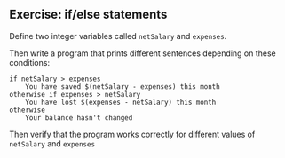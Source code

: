 ## Exercise: if/else statements

Define two integer variables called `netSalary` and `expenses`.

Then write a program that prints different sentences depending on these conditions:

```
if netSalary > expenses
    You have saved $(netSalary - expenses) this month
otherwise if expenses > netSalary
    You have lost $(expenses - netSalary) this month
otherwise
    Your balance hasn't changed
```

Then verify that the program works correctly for different values of `netSalary` and `expenses`